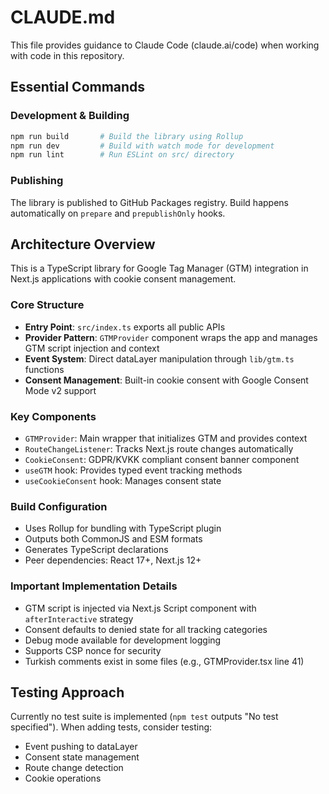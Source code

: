 # CLAUDE.md

This file provides guidance to Claude Code (claude.ai/code) when working with code in this repository.

## Essential Commands

### Development & Building
```bash
npm run build       # Build the library using Rollup
npm run dev         # Build with watch mode for development
npm run lint        # Run ESLint on src/ directory
```

### Publishing
The library is published to GitHub Packages registry. Build happens automatically on `prepare` and `prepublishOnly` hooks.

## Architecture Overview

This is a TypeScript library for Google Tag Manager (GTM) integration in Next.js applications with cookie consent management.

### Core Structure
- **Entry Point**: `src/index.ts` exports all public APIs
- **Provider Pattern**: `GTMProvider` component wraps the app and manages GTM script injection and context
- **Event System**: Direct dataLayer manipulation through `lib/gtm.ts` functions
- **Consent Management**: Built-in cookie consent with Google Consent Mode v2 support

### Key Components
- `GTMProvider`: Main wrapper that initializes GTM and provides context
- `RouteChangeListener`: Tracks Next.js route changes automatically
- `CookieConsent`: GDPR/KVKK compliant consent banner component
- `useGTM` hook: Provides typed event tracking methods
- `useCookieConsent` hook: Manages consent state

### Build Configuration
- Uses Rollup for bundling with TypeScript plugin
- Outputs both CommonJS and ESM formats
- Generates TypeScript declarations
- Peer dependencies: React 17+, Next.js 12+

### Important Implementation Details
- GTM script is injected via Next.js Script component with `afterInteractive` strategy
- Consent defaults to denied state for all tracking categories
- Debug mode available for development logging
- Supports CSP nonce for security
- Turkish comments exist in some files (e.g., GTMProvider.tsx line 41)

## Testing Approach
Currently no test suite is implemented (`npm test` outputs "No test specified"). When adding tests, consider testing:
- Event pushing to dataLayer
- Consent state management
- Route change detection
- Cookie operations